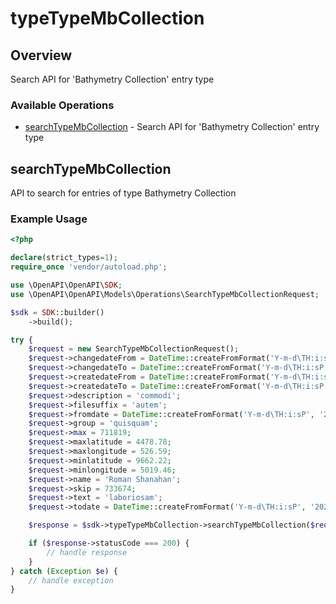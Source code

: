 # typeTypeMbCollection

## Overview

Search API for 'Bathymetry Collection' entry type

### Available Operations

* [searchTypeMbCollection](#searchtypembcollection) - Search API for 'Bathymetry Collection' entry type

## searchTypeMbCollection

API to search for entries of type Bathymetry Collection

### Example Usage

```php
<?php

declare(strict_types=1);
require_once 'vendor/autoload.php';

use \OpenAPI\OpenAPI\SDK;
use \OpenAPI\OpenAPI\Models\Operations\SearchTypeMbCollectionRequest;

$sdk = SDK::builder()
    ->build();

try {
    $request = new SearchTypeMbCollectionRequest();
    $request->changedateFrom = DateTime::createFromFormat('Y-m-d\TH:i:sP', '2022-11-01T03:40:00.912Z');
    $request->changedateTo = DateTime::createFromFormat('Y-m-d\TH:i:sP', '2021-08-25T07:41:00.958Z');
    $request->createdateFrom = DateTime::createFromFormat('Y-m-d\TH:i:sP', '2022-02-28T07:51:52.960Z');
    $request->createdateTo = DateTime::createFromFormat('Y-m-d\TH:i:sP', '2020-10-18T22:48:14.460Z');
    $request->description = 'commodi';
    $request->filesuffix = 'autem';
    $request->fromdate = DateTime::createFromFormat('Y-m-d\TH:i:sP', '2022-09-01T17:17:25.932Z');
    $request->group = 'quisquam';
    $request->max = 711819;
    $request->maxlatitude = 4478.78;
    $request->maxlongitude = 526.59;
    $request->minlatitude = 9662.22;
    $request->minlongitude = 5019.46;
    $request->name = 'Roman Shanahan';
    $request->skip = 733674;
    $request->text = 'laboriosam';
    $request->todate = DateTime::createFromFormat('Y-m-d\TH:i:sP', '2021-04-05T19:29:25.874Z');

    $response = $sdk->typeTypeMbCollection->searchTypeMbCollection($request);

    if ($response->statusCode === 200) {
        // handle response
    }
} catch (Exception $e) {
    // handle exception
}
```
